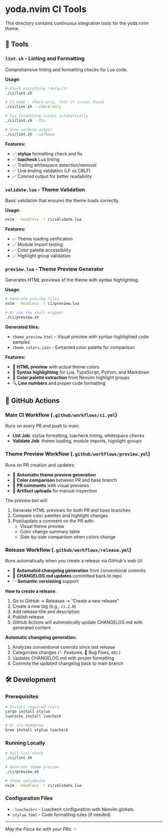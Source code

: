 # yoda.nvim CI Tools

This directory contains continuous integration tools for the yoda.nvim theme.

## 🔧 Tools

### `lint.sh` - Linting and Formatting
Comprehensive linting and formatting checks for Lua code.

**Usage:**
```bash
# Check everything (default)
./ci/lint.sh

# CI mode - check only, fail if issues found  
./ci/lint.sh --check-only

# Fix formatting issues automatically
./ci/lint.sh --fix

# Show verbose output
./ci/lint.sh --verbose
```

**Features:**
- ✅ **stylua** formatting check and fix
- ✅ **luacheck** Lua linting 
- ✅ Trailing whitespace detection/removal
- ✅ Line ending validation (LF vs CRLF)
- ✅ Colored output for better readability

### `validate.lua` - Theme Validation
Basic validation that ensures the theme loads correctly.

**Usage:**
```bash
nvim --headless -l ci/validate.lua
```

**Features:**
- ✅ Theme loading verification
- ✅ Module import testing
- ✅ Color palette accessibility
- ✅ Highlight group validation

### `preview.lua` - Theme Preview Generator
Generates HTML previews of the theme with syntax highlighting.

**Usage:**
```bash
# Generate preview files
nvim --headless -l ci/preview.lua

# Or use the shell wrapper
./ci/preview.sh
```

**Generated files:**
- `theme_preview.html` - Visual preview with syntax-highlighted code samples
- `theme_colors.json` - Extracted color palette for comparison

**Features:**
- 🎨 **HTML preview** with actual theme colors
- 📝 **Syntax highlighting** for Lua, TypeScript, Python, and Markdown
- 🌈 **Color palette extraction** from Neovim highlight groups
- 🔍 **Line numbers** and proper code formatting

## 🤖 GitHub Actions

### Main CI Workflow (`.github/workflows/ci.yml`)
Runs on every PR and push to main:

- **Lint Job**: stylua formatting, luacheck linting, whitespace checks
- **Validate Job**: theme loading, module imports, highlight groups

### Theme Preview Workflow (`.github/workflows/preview.yml`) 
Runs on PR creation and updates:

- 🌿 **Automatic theme preview generation**
- 🔄 **Color comparison** between PR and base branch
- 💬 **PR comments** with visual previews
- 📎 **Artifact uploads** for manual inspection

The preview bot will:
1. Generate HTML previews for both PR and base branches
2. Compare color palettes and highlight changes
3. Post/update a comment on the PR with:
   - Visual theme preview
   - Color change summary table
   - Side-by-side comparison when colors change

### Release Workflow (`.github/workflows/release.yml`)
Runs automatically when you create a release via GitHub's web UI:

- 📝 **Automated changelog generation** from conventional commits
- 🔄 **CHANGELOG.md updates** committed back to repo
- ✨ **Semantic versioning** support

**How to create a release:**
1. Go to GitHub → Releases → "Create a new release"
2. Create a new tag (e.g., `v1.2.0`) 
3. Add release title and description
4. Publish release
5. GitHub Actions will automatically update CHANGELOG.md with generated content

**Automatic changelog generation:**
1. Analyzes conventional commits since last release
2. Categorizes changes (✨ Features, 🐛 Bug Fixes, etc.)
3. Updates CHANGELOG.md with proper formatting
4. Commits the updated changelog back to main branch

## 🛠️ Development

### Prerequisites
```bash
# Install required tools
cargo install stylua
luarocks install luacheck

# Or via Homebrew
brew install stylua luacheck
```

### Running Locally
```bash
# Full lint check
./ci/lint.sh

# Generate theme preview
./ci/preview.sh

# Theme validation
nvim --headless -l ci/validate.lua
```

### Configuration Files
- `.luacheckrc` - Luacheck configuration with Neovim globals
- `stylua.toml` - Code formatting rules (if needed)

---

*May the Force be with your PRs.* ✨